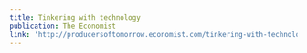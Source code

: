 ```yaml
---
title: Tinkering with technology
publication: The Economist
link: 'http://producersoftomorrow.economist.com/tinkering-with-technology'
---
```


